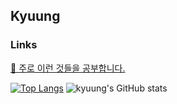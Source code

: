 ## Kyuung

### Links
<a href="https://endurable-existence-f23.notion.site/Study-278cd394e9a44bdb9e77473f66864cc7" target="_blank">📒 주로 이런 것들을 공부합니다.</a>


[![Top Langs](https://github-readme-stats.vercel.app/api/top-langs/?username=kyuung&layout=compact)](https://github.com/anuraghazra/github-readme-stats)
![kyuung's GitHub stats](https://github-readme-stats.vercel.app/api?username=kyuung&show_icons=true&theme=tokyonight)
